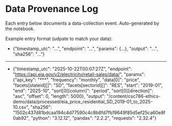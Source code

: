 # Data Provenance Log
Each entry below documents a data-collection event.
Auto-generated by the notebook.

Example entry format (udpate to match your data):
- {"timestamp_utc": "...", "endpoint": "...", "params": {...}, "output": "...", "sha256": "..."}

---

- {"timestamp_utc": "2025-10-22T00:07:27Z", "endpoint": "https://api.eia.gov/v2/electricity/retail-sales/data/", "params": {"api_key": "***", "frequency": "monthly", "data[0]": "price", "facets[stateid][]": "SD", "facets[sectorid][]": "RES", "start": "2019-01", "end": "2025-10", "sort[0][column]": "period", "sort[0][direction]": "asc", "offset": 0, "length": 5000}, "output": "/content/csc786-ethics-demo/data/processed/eia_price_residential_SD_2019-01_to_2025-10.csv", "sha256": "1502c437d81bdcaa194c4d77590c4c8b8fd7fb19649f85d5ef25ca60e8f0ab92", "python": "3.12.12", "pandas": "2.2.2", "requests": "2.32.4"}
